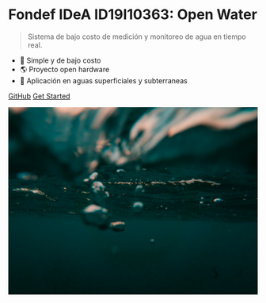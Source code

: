 <!-- _coverpage.md -->

# Fondef IDeA ID19I10363: Open Water

> Sistema de bajo costo de medición y monitoreo de agua en tiempo real.

- 🌱 Simple y de bajo costo
- 🌎 Proyecto open hardware
- 🌊 Aplicación en aguas superficiales y subterraneas

[GitHub](https://github.com/docsifyjs/docsify/)
[Get Started](#docsify)

<!-- background image -->

![](images/cover_background_1.jpg)
